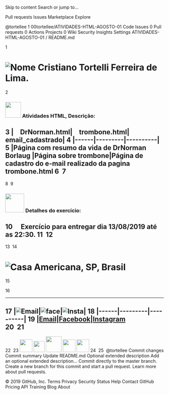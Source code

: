 Skip to content
Search or jump to…

Pull requests
Issues
Marketplace
Explore
 
@tortellee 
1
00tortellee/ATIVIDADES-HTML-AGOSTO-01
 Code Issues 0 Pull requests 0 Actions Projects 0 Wiki Security Insights Settings
ATIVIDADES-HTML-AGOSTO-01
/
README.md
 

1
# ![Nome](http://learncodeonline.in/mascot.png) Cristiano Tortelli Ferreira de Lima.
2
### <img src="https://cdn.icon-icons.com/icons2/844/PNG/512/HTML5_icon-icons.com_67090.png" width="50" height="50"> Atividades HTML, Descrição:
3
|<img src="https://www.webcoursesbangkok.com/wp-content/uploads/2015/04/Tick.png" width="16" height="16"> DrNorman.html|<img src="https://www.webcoursesbangkok.com/wp-content/uploads/2015/04/Tick.png" width="16" height="16"> trombone.html|<img src="https://www.webcoursesbangkok.com/wp-content/uploads/2015/04/Tick.png" width="16" height="16"> email_cadastrado|
4
|------|---------|----------|
5
|Página com resumo da vida de DrNorman Borlaug |Página sobre trombone|Página de cadastro do e-mail realizado da pagina trombone.html
6
​
7
---
8
​
9
### <img src="https://cdn0.iconfinder.com/data/icons/coding-files-icons-rounded/110/Coding-Html-512.png" width="60" height="60"> Detalhes do exercício:
10
<img src="https://images.vexels.com/media/users/3/157932/isolated/lists/951a617272553f49e75548e212ed947f-icone-de-marca-de-selecao-curvo.png" width="16" height="16"> Exercício para entregar dia 13/08/2019 até as 22:30.
11
​
12
---
13
​
14
# ![Casa](https://image4.owler.com/logo/town-of-hillsboro-beach_owler_20160227_142008_large.png) Americana, SP, Brasil
15
 
16
***
17
|![Email](http://freedownloadscenter.com/icons/png/32/1670/1670360.png)|![face](https://www.visiblelogic.com/blog/wp-content/uploads/2012/11/facebook_32.png)|![Insta](http://iradex.net/wp-content/uploads/2018/10/instagram-logo.png)|
18
|------|---------|----------|
19
|[Email](mailto:hoornettmonster@gmail.com)|[Facebook](https://www.facebook.com/tortellee)|[Instagram](https://www.instagram.com/cristiano.tortellii/)       
20
​
21
---
22
​
23
<img src="https://assets.ubuntu.com/v1/29985a98-ubuntu-logo32.png" width="40" height="40"> <img src="https://upload.wikimedia.org/wikipedia/commons/c/ca/LinkedIn_logo_initials.png" width="35" height="35"> <img src="https://cdn.icon-icons.com/icons2/844/PNG/512/HTML5_icon-icons.com_67090.png" width="50" height="50"> <img src="https://cdn1.iconfinder.com/data/icons/social-media-vol-1-1/24/_github-512.png" width="40" height="40"> <img src="https://upload.wikimedia.org/wikipedia/commons/d/dd/Microsoft_Office_2013_logo.svg" width="40" height="40">
24
​
25
​
@tortellee
Commit changes
Commit summary
Update README.md
Optional extended description
Add an optional extended description…
 Commit directly to the master branch.
 Create a new branch for this commit and start a pull request. Learn more about pull requests.
 
© 2019 GitHub, Inc.
Terms
Privacy
Security
Status
Help
Contact GitHub
Pricing
API
Training
Blog
About
